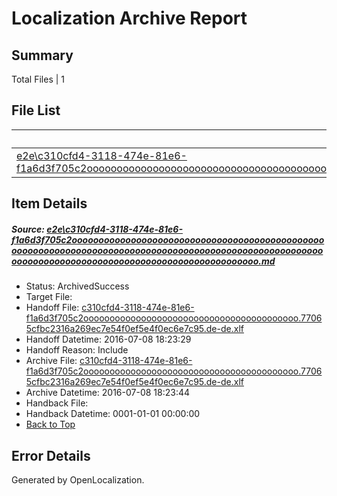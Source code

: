 # <a name='report-top'></a> Localization Archive Report

## Summary
 Total Files | 1

## File List
 Source File | Status | Details 
 ----------- | ------ | ------- 
 [e2e\c310cfd4-3118-474e-81e6-f1a6d3f705c2ooooooooooooooooooooooooooooooooooooooooooooooooooooooooooooooooooooooooooooooooooooooooooooooooooooooooooooooooooooooooooooooooooooooooooooooooooooooo.md](https://github.com/OpenLocalizationTestOrg/oltest/blob/8db430f50e8d2aedb4d44bbfe476e5fadc7b9196/e2e/c310cfd4-3118-474e-81e6-f1a6d3f705c2ooooooooooooooooooooooooooooooooooooooooooooooooooooooooooooooooooooooooooooooooooooooooooooooooooooooooooooooooooooooooooooooooooooooooooooooooooooooo.md) | ArchivedSuccess | [Details](#3b66c90a4516561b23b846904d8f9dbd7c1722831)

## Item Details
##### <a name='3b66c90a4516561b23b846904d8f9dbd7c1722831'></a> Source: [e2e\c310cfd4-3118-474e-81e6-f1a6d3f705c2ooooooooooooooooooooooooooooooooooooooooooooooooooooooooooooooooooooooooooooooooooooooooooooooooooooooooooooooooooooooooooooooooooooooooooooooooooooooo.md](https://github.com/OpenLocalizationTestOrg/oltest/blob/8db430f50e8d2aedb4d44bbfe476e5fadc7b9196/e2e/c310cfd4-3118-474e-81e6-f1a6d3f705c2ooooooooooooooooooooooooooooooooooooooooooooooooooooooooooooooooooooooooooooooooooooooooooooooooooooooooooooooooooooooooooooooooooooooooooooooooooooooo.md)
* Status: ArchivedSuccess
* Target File: 
* Handoff File: [c310cfd4-3118-474e-81e6-f1a6d3f705c2ooooooooooooooooooooooooooooooooooooooooo.77065cfbc2316a269ec7e54f0ef5e4f0ec6e7c95.de-de.xlf](https://github.com/OpenLocalizationTestOrg/olhandoff-e2e/blob/56453b1d9b4bc67e87fd40f9566aa7bbb63402f3/ol-handoff/OpenLocalizationTestOrg/oltest-dede-fly/ci/ht/c310cfd4-3118-474e-81e6-f1a6d3f705c2ooooooooooooooooooooooooooooooooooooooooo.77065cfbc2316a269ec7e54f0ef5e4f0ec6e7c95.de-de.xlf)
* Handoff Datetime: 2016-07-08 18:23:29
* Handoff Reason: Include
* Archive File: [c310cfd4-3118-474e-81e6-f1a6d3f705c2ooooooooooooooooooooooooooooooooooooooooo.77065cfbc2316a269ec7e54f0ef5e4f0ec6e7c95.de-de.xlf](https://github.com/OpenLocalizationTestOrg/olhandoff-e2e/blob/732541f9ea284b6f6834b3b611c5d6b7a98b7083/ol-archive/OpenLocalizationTestOrg/oltest-dede-fly/ci/ht/c310cfd4-3118-474e-81e6-f1a6d3f705c2ooooooooooooooooooooooooooooooooooooooooo.77065cfbc2316a269ec7e54f0ef5e4f0ec6e7c95.de-de.xlf)
* Archive Datetime: 2016-07-08 18:23:44
* Handback File: 
* Handback Datetime: 0001-01-01 00:00:00
* [Back to Top](#report-top)


## Error Details

Generated by OpenLocalization.
